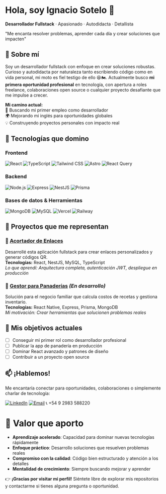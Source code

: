# Hola, soy Ignacio Sotelo 👋  
**Desarrollador Fullstack** · Apasionado · Autodidacta · Detallista  

"Me encanta resolver problemas, aprender cada día y crear soluciones que impacten"

## 💼 Sobre mí  
Soy un desarrollador fullstack con enfoque en crear soluciones robustas. Curioso y autodidacta por naturaleza tanto escribiendo código como en vida personal, mi moto es fiel testigo de ello 😆🏍️. Actualmente busco **mi primera oportunidad profesional** en tecnología, con apertura a roles freelance, colaboraciones open source o cualquier proyecto desafiante que me impulse a crecer.

**Mi camino actual:**  
🚀 Buscando mi primer empleo como desarrollador  
🌍 Mejorando mi inglés para oportunidades globales  
💡 Construyendo proyectos personales con impacto real  

## 🧰 Tecnologías que domino  
### Frontend  
![React](https://img.shields.io/badge/-React-61DAFB?logo=react&logoColor=black)
![TypeScript](https://img.shields.io/badge/-TypeScript-3178C6?logo=typescript&logoColor=white)
![Tailwind CSS](https://img.shields.io/badge/-Tailwind_CSS-06B6D4?logo=tailwindcss&logoColor=white)
![Astro](https://img.shields.io/badge/-Astro-FF5D01?logo=astro&logoColor=white)
![React Query](https://img.shields.io/badge/-TanStack_Query-FF4154?logo=reactquery&logoColor=white)

### Backend  
![Node.js](https://img.shields.io/badge/-Node.js-339933?logo=nodedotjs&logoColor=white)
![Express](https://img.shields.io/badge/-Express-000000?logo=express&logoColor=white)
![NestJS](https://img.shields.io/badge/-NestJS-E0234E?logo=nestjs&logoColor=white)
![Prisma](https://img.shields.io/badge/-Prisma-2D3748?logo=prisma&logoColor=white)

### Bases de datos & Herramientas  
![MongoDB](https://img.shields.io/badge/-MongoDB-47A248?logo=mongodb&logoColor=white)
![MySQL](https://img.shields.io/badge/-MySQL-4479A1?logo=mysql&logoColor=white)
![Vercel](https://img.shields.io/badge/-Vercel-000000?logo=vercel&logoColor=white)
![Railway](https://img.shields.io/badge/-Railway-0B0D0E?logo=railway&logoColor=white)

## 🚀 Proyectos que me representan  

### 🔗 [Acortador de Enlaces](https://github.com/tu-usuario/acortador-enlaces)  
Desarrollé esta aplicación fullstack para crear enlaces personalizados y generar códigos QR.  
**Tecnologías:** React, NestJS, MySQL, TypeScript  
*Lo que aprendí: Arquitectura completa, autenticación JWT, despliegue en producción*

### 🥐 [Gestor para Panaderías](https://github.com/tu-usuario/app-panaderia) *(En desarrollo)*  
Solución para el negocio familiar que calcula costos de recetas y gestiona inventario.  
**Tecnologías:** React Native, Express, Prisma, MongoDB  
*Mi motivación: Crear herramientas que solucionen problemas reales*

## 🌱 Mis objetivos actuales  
- [ ] Conseguir mi primer rol como desarrollador profesional  
- [ ] Publicar la app de panadería en producción  
- [ ] Dominar React avanzado y patrones de diseño  
- [ ] Contribuir a un proyecto open source  

## 📫 ¡Hablemos!  
Me encantaría conectar para oportunidades, colaboraciones o simplemente charlar de tecnología:

[![LinkedIn](https://img.shields.io/badge/-Conectemos_en_LinkedIn-0A66C2?logo=linkedin)](https://linkedin.com/in/ignaciosotelo8)
[![Email](https://img.shields.io/badge/-Escríbeme_al_mail-D14836?logo=gmail)](mailto:ignaciosotelo8@gmail.com)
📞 +54 9 2983 588220  

# 💫 Valor que aporto

- **Aprendizaje acelerado**: Capacidad para dominar nuevas tecnologías rápidamente
- **Enfoque práctico**: Desarrollo soluciones que resuelven problemas reales
- **Compromiso con la calidad**: Código bien estructurado y atención a los detalles
- **Mentalidad de crecimiento**: Siempre buscando mejorar y aprender

👉 **¡Gracias por visitar mi perfil!** Siéntete libre de explorar mis repositorios y contactarme si tienes alguna pregunta o oportunidad.
